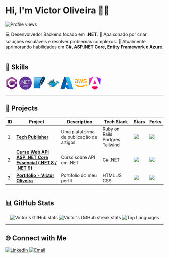 # Hi, I'm Victor Oliveira 👨‍💻

<p align="left">
  <img src="https://komarev.com/ghpvc/?username=victoroliveira59&color=blue" alt="Profile views" />
</p>

💻 Desenvolvedor Backend focado em **.NET**.
🎯 Apaixonado por criar soluções escaláveis e resolver problemas complexos.
🌱 Atualmente aprimorando habilidades em **C#, ASP.NET Core, Entity Framework e Azure**.

---

## 🚀 Skills

<p align="left">
  <img src="https://github.com/devicons/devicon/raw/master/icons/csharp/csharp-original.svg" alt="C#" width="40" height="40" />
  <img src="https://github.com/devicons/devicon/raw/master/icons/dotnetcore/dotnetcore-original.svg" alt=".NET Core" width="40" height="40" />
  <img src="https://github.com/devicons/devicon/raw/master/icons/sqlite/sqlite-original.svg" alt="SQL" width="40" height="40" />
  <img src="https://github.com/devicons/devicon/raw/master/icons/docker/docker-original.svg" alt="Docker" width="40" height="40" />
  <img src="https://github.com/devicons/devicon/raw/master/icons/azure/azure-original.svg" alt="Azure" width="40" height="40" />
  <img src="https://github.com/devicons/devicon/blob/master/icons/amazonwebservices/amazonwebservices-plain-wordmark.svg" alt="aws" width="40" height="40" />
  <img src="https://github.com/devicons/devicon/blob/master/icons/angular/angular-original.svg" alt="angualar"  width="40" height="40"/>
</p>

---

## 📂 Projects

<table>
  <thead>
    <tr align="center">
      <th>ID</th>
      <th>Project</th>
      <th>Description</th>
      <th>Tech Stack</th>
      <th>Stars</th>
      <th>Forks</th>
    </tr>
  </thead>
  <tbody>
    <tr>
      <td>1</td>
      <td><a href="https://github.com/victoroliveira59/tech_publisher"><b>Tech Publisher</b></a></td>
      <td>Uma plataforma de publicação de artigos.</td>
      <td>Ruby on Rails Portgres Tailwind</td>
      <td><img src="https://img.shields.io/github/stars/victoroliveira59/tech_publisher" /></td>
      <td><img src="https://img.shields.io/github/forks/victoroliveira59/tech_publisher" /></td>
    </tr>
    <tr>
      <td>2</td>
      <td><a href="https://github.com/victoroliveira59/APICatalogo"><b>Curso Web API ASP .NET Core Essencial (.NET 8 / .NET 9) </b></a></td>
      <td>Curso sobre API em .NET </td>
      <td>C# .NET </td>
      <td><img src="https://img.shields.io/github/stars/victoroliveira59/APICatalogo" /></td>
      <td><img src="https://img.shields.io/github/forks/victoroliveira59/APICatalogo" /></td>
    </tr>
     <tr>
      <td>3</td>
      <td><a href="https://github.com/victoroliveira59/Portifolio-VictorOliveira"><b>Portifólio - Victor Oliveira</b></a></td>
      <td> Portifolio do meu perfil </td>
      <td>HTML JS CSS</td>
      <td><img src="https://img.shields.io/github/forks/victoroliveira59/Portifolio-VictorOliveira" /></td>
      <td><img src="https://img.shields.io/github/forks/victoroliveira59/Portifolio-VictorOliveira" /></td>
    </tr>
  </tbody>
</table>

---

## 📊 GitHub Stats

<p align="center">
  <img src="https://github-readme-stats.vercel.app/api?username=victoroliveira59&theme=tokyonight&hide_border=true&include_all_commits=true&count_private=true" alt="Victor's GitHub stats" />
  <img src="https://github-readme-streak-stats.herokuapp.com/?user=victoroliveira59&theme=tokyonight&hide_border=true" alt="Victor's GitHub streak stats" />
  <img src="https://github-readme-stats.vercel.app/api/top-langs/?username=victoroliveira59&theme=tokyonight&hide_border=true&layout=compact" alt="Top Languages" />
</p>

---

## 🌐 Connect with Me

<p align="left">
  <a href="https://www.linkedin.com/in/victor-oliveira-785116195/">
    <img src="https://img.shields.io/badge/LinkedIn-Victor_Oliveira-blue?style=flat-square&logo=linkedin" alt="LinkedIn" />
  </a>
  <a href="mailto:victorsamueloliveira59@gmail.com">
    <img src="https://img.shields.io/badge/Email-victor.oliveira@example.com-red?style=flat-square&logo=gmail" alt="Email" />
  </a>
</p>
